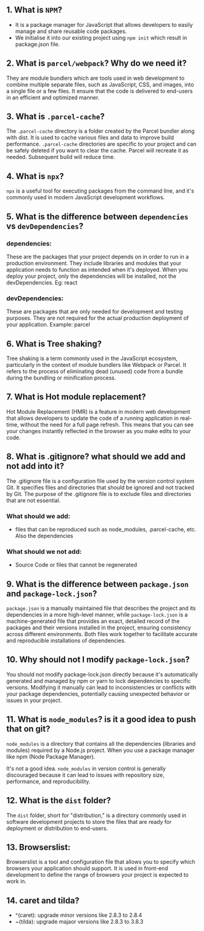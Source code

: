 

## 1. What is `NPM`?

- It is a package manager for JavaScript that allows developers to easily manage and share reusable code packages. 
- We initialise it into our existing project using `npm init` which result in package.json file.


## 2. What is `parcel/webpack`? Why do we need it?
They are module bundlers which are tools used in web development to combine multiple separate files, such as JavaScript, CSS, and images, into a single file or a few files.  It ensure that the code is delivered to end-users in an efficient and optimized manner.

## 3. What is `.parcel-cache`?

The `.parcel-cache` directory is a folder created by the Parcel bundler along with dist. It is used to cache various files and data to improve build performance. `.parcel-cache` directories are specific to your project and can be safely deleted if you want to clear the cache. Parcel will recreate it as needed. Subsequent bulid will reduce time.

## 4. What is `npx`?

`npx` is a useful tool for executing packages from the command line, and it's commonly used in modern JavaScript development workflows.

## 5. What is the difference between `dependencies` vs `devDependencies`?

### dependencies:

These are the packages that your project depends on in order to run in a production environment. They include libraries and modules that your application needs to function as intended when it's deployed. When you deploy your project, only the dependencies will be installed, not the devDependencies. Eg: react

### devDependencies:

These are packages that are only needed for development and testing purposes. They are not required for the actual production deployment of your application. Example: parcel

## 6. What is Tree shaking?

Tree shaking is a term commonly used in the JavaScript ecosystem, particularly in the context of module bundlers like Webpack or Parcel. It refers to the process of eliminating dead (unused) code from a bundle during the bundling or minification process.

## 7. What is Hot module replacement?

Hot Module Replacement (HMR) is a feature in modern web development that allows developers to update the code of a running application in real-time, without the need for a full page refresh. This means that you can see your changes instantly reflected in the browser as you make edits to your code.

## 8. What is .gitignore? what should we add and not add into it?

The .gitignore file is a configuration file used by the version control system Git. It specifies files and directories that should be ignored and not tracked by Git.
The purpose of the .gitignore file is to exclude files and directories that are not essential.

### What should we add:

- files that can be reproduced such as node_modules, .parcel-cache, etc. Also the dependencies

### What should we not add:

- Source Code or files that cannot be regenerated

## 9. What is the difference between `package.json` and `package-lock.json`?

`package.json` is a manually maintained file that describes the project and its dependencies in a more high-level manner, while `package-lock.json` is a machine-generated file that provides an exact, detailed record of the packages and their versions installed in the project, ensuring consistency across different environments. Both files work together to facilitate accurate and reproducible installations of dependencies.

## 10. Why should not I modify `package-lock.json`?

You should not modify package-lock.json directly because it's automatically generated and managed by npm or yarn to lock dependencies to specific versions. Modifying it manually can lead to inconsistencies or conflicts with your package dependencies, potentially causing unexpected behavior or issues in your project.

## 11. What is `node_modules`? is it a good idea to push that on git?

`node_modules` is a directory that contains all the dependencies (libraries and modules) required by a Node.js project. When you use a package manager like npm (Node Package Manager).

It's not a good idea. `node_modules` in version control is generally discouraged because it can lead to issues with repository size, performance, and reproducibility.

## 12. What is the `dist` folder?

The `dist` folder, short for "distribution," is a directory commonly used in software development projects to store the files that are ready for deployment or distribution to end-users.

## 13. Browserslist:

Browserslist is a tool and configuration file that allows you to specify which browsers your application should support. It is used in front-end development to define the range of browsers your project is expected to work in.

## 14. caret and tilda?

- ^(caret): upgrade minor versions like 2.8.3 to 2.8.4
- ~(tilda): upgrade majaor versions like 2.8.3 to 3.8.3